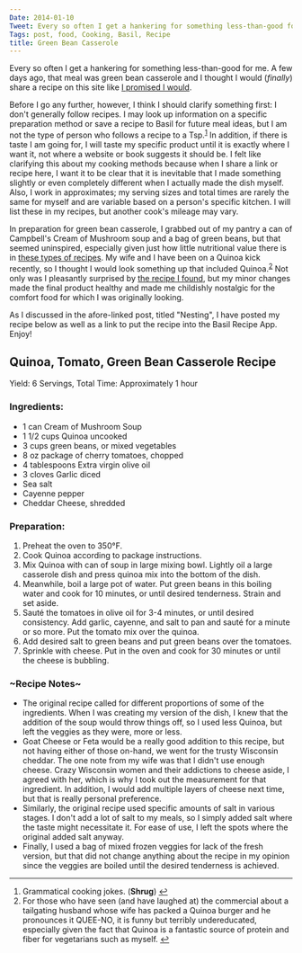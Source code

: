 ```yaml
---
Date: 2014-01-10
Tweet: Every so often I get a hankering for something less-than-good for me. Enjoy the recipe!
Tags: post, food, Cooking, Basil, Recipe
title: Green Bean Casserole
---
```


Every so often I get a hankering for something less-than-good for me. A few days ago, that meal was green bean casserole and I thought I would (<em>finally</em>) share a recipe on this site like <a href="/2014/10/nesting/" title="Nesting - Engineered Eloquence">I promised I would</a>.

Before I go any further, however, I think I should clarify something first: I don't generally follow recipes. I may look up information on a specific preparation method or save a recipe to Basil for future meal ideas, but I am not the type of person who follows a recipe to a Tsp.<sup id="fnref:p72920409252-1"><a href="#fn:p72920409252-1" rel="footnote">1</a></sup> In addition, if there is taste I am going for, I will taste my specific product until it is exactly where I want it, not where a website or book suggests it should be. I felt like clarifying this about my cooking methods because when I share a link or recipe here, I want it to be clear that it is inevitable that I made something slightly or even completely different when I actually made the dish myself. Also, I work in approximates; my serving sizes and total times are rarely the same for myself and are variable based on a person's specific kitchen. I will list these in my recipes, but another cook's mileage may vary.

In preparation for green bean casserole, I grabbed out of my pantry a can of Campbell's Cream of Mushroom soup and a bag of green beans, but that seemed uninspired, especially given just how little nutritional value there is in <a href="http://www.campbellskitchen.com/recipes/classic-green-bean-casserole-24099" title="Campbell's Classic Green Bean Casserole Recipe">these types of recipes</a>. My wife and I have been on a Quinoa kick recently, so I thought I would look something up that included Quinoa.<sup id="fnref:p72920409252-2"><a href="#fn:p72920409252-2" rel="footnote">2</a></sup>  Not only was I pleasantly surprised by <a href="http://healthymamainfo.com/2013/04/quinoa-tomato-green-bean-casserole/" title="Quinoa, Tomato, Green Bean Casserole Recipe - HealthyMamaInfo">the recipe I found</a>, but my minor changes made the final product healthy and made me childishly nostalgic for the comfort food for which I was originally looking.

As I discussed in the afore-linked post, titled "Nesting", I have posted my recipe below as well as a link to put the recipe into the Basil Recipe App. Enjoy!

<h2 class="recipe-name">Quinoa, Tomato, Green Bean Casserole Recipe</h2>

Yield: <span class="recipe-yield">6 Servings</span>, Total Time: Approximately <span class="recipe-time">1 hour</span>

### Ingredients:

<ul class="recipe-ingredients"><li>1 can Cream of Mushroom Soup</li>
<li>1 1/2 cups Quinoa uncooked</li>
<li>3 cups green beans, or mixed vegetables</li>
<li>8 oz package of cherry tomatoes, chopped</li>
<li>4 tablespoons Extra virgin olive oil</li>
<li>3 cloves Garlic diced</li>
<li>Sea salt</li>
<li>Cayenne pepper</li>
<li>Cheddar Cheese, shredded</li>
</ul>

### Preparation:

<ol class="recipe-directions"><li>Preheat the oven to 350°F.</li>
<li>Cook Quinoa according to package instructions.</li>
<li>Mix Quinoa with can of soup in large mixing bowl. Lightly oil a large casserole dish and press quinoa mix into the bottom of the dish. </li>
<li>Meanwhile, boil a large pot of water. Put green beans in this boiling water and cook for 10 minutes, or until desired tenderness. Strain and set aside.</li>
<li>Sauté the tomatoes in olive oil for 3-4 minutes, or until desired consistency. Add garlic, cayenne, and salt to pan and sauté for a minute or so more. Put the tomato mix over the quinoa.</li>
<li>Add desired salt to green beans and put green beans over the tomatoes.</li>
<li>Sprinkle with cheese. Put in the oven and cook for 30 minutes or until the cheese is bubbling.</li>
</ol class="recipe-notes">

### ~Recipe Notes~

<ul><li>The original recipe called for different proportions of some of the ingredients. When I was creating my version of the dish, I knew that the addition of the soup would throw things off, so I used less Quinoa, but left the veggies as they were, more or less.</li>
<li>Goat Cheese or Feta would be a really good addition to this recipe, but not having either of those on-hand, we went for the trusty Wisconsin cheddar. The one note from my wife was that I didn't use enough cheese. Crazy Wisconsin women and their addictions to cheese aside, I agreed with her, which is why I took out the measurement for that ingredient. In addition, I would add multiple layers of cheese next time, but that is really personal preference.</li>
<li>Similarly, the original recipe used specific amounts of salt in various stages. I don't add a lot of salt to my meals, so I simply added salt where the taste might necessitate it. For ease of use, I left the spots where the original added salt anyway.</li>
<li>Finally, I used a bag of mixed frozen veggies for lack of the fresh version, but that did not change anything about the recipe in my opinion since the veggies are boiled until the desired tenderness is achieved.</li>
</ul>

<div class="footnotes">
<hr>
<ol><li id="fn:p72920409252-1">
Grammatical cooking jokes. (<strong>Shrug</strong>) <a href="#fnref:p72920409252-1" rev="footnote">↩</a>
</li>

<li id="fn:p72920409252-2">
For those who have seen (and have laughed at) the commercial about a tailgating husband whose wife has packed a Quinoa burger and he pronounces it QUEE-NO, it is funny but terribly undereducated, especially given the fact that Quinoa is a fantastic source of protein and fiber for vegetarians such as myself. <a href="#fnref:p72920409252-2" rev="footnote">↩</a>
</li>

</ol></div>